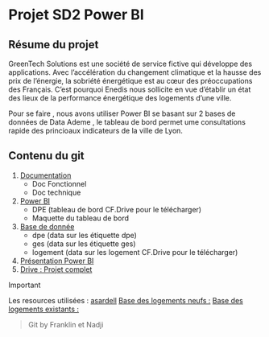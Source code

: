 # Projet SD2 Power BI


## Résume du projet

GreenTech Solutions est une société de service fictive qui développe des applications.
Avec l’accélération du changement climatique et la hausse des prix de l’énergie, la sobriété énergétique est au cœur des préoccupations des Français.
C’est pourquoi Enedis nous sollicite en vue d’établir un état des lieux de la performance énergétique des logements d’une ville.

Pour se faire , nous avons utiliser Power BI se basant sur 2 bases de données de Data Ademe , le tableau de bord permet ume consultations rapide des princioaux indicateurs de la ville de Lyon.

## Contenu du git

1. [Documentation](/Doc)
   - Doc Fonctionnel
   - Doc technique
2. [Power BI](https://github.com/Blockburnb/iut_sd2_powerbi_enedis/tree/f9a37df399a25a157b9c0a4fa74623f6c1486fcd/power%20BI)
   - DPE (tableau de bord CF.Drive pour le télécharger)
   - Maquette du tableau de bord
3. [Base de donnée](/Data)
   - dpe (data sur les étiquette dpe)
   - ges (data sur les étiquette ges)
   - logement (data sur les logement CF.Drive pour le télécharger)
4. [Présentation Power BI](https://ooo.mmhmm.app/watch/z_9liOH6ptEYZGqLu169CK)
5. [Drive : Projet complet](https://drive.google.com/drive/folders/1CS47PKwywL1j43zN6Gp0cuFqbhoQiKbs?usp=sharing)


> [!IMPORTANT]
> Les resources utilisées : [asardell](https://github.com/asardell/IUT_SD1) [Base des logements neufs :](https://data.ademe.fr/datasets/dpe-v2-logements-neufs) [Base des logements existants :](https://data.ademe.fr/datasets/dpe-v2-logements-existants)

> Git by Franklin et Nadji

